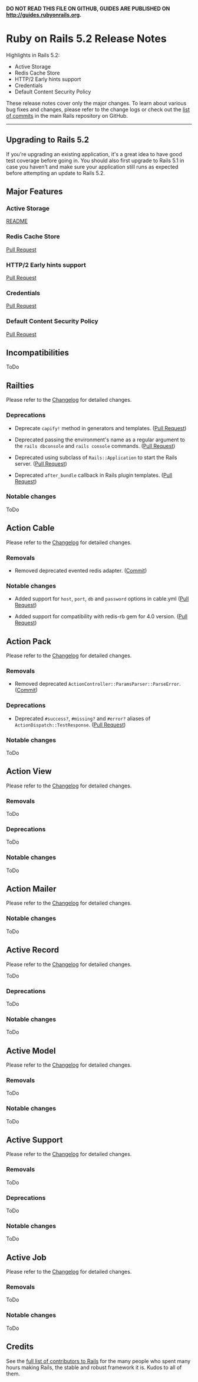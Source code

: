 **DO NOT READ THIS FILE ON GITHUB, GUIDES ARE PUBLISHED ON http://guides.rubyonrails.org.**

Ruby on Rails 5.2 Release Notes
===============================

Highlights in Rails 5.2:

* Active Storage
* Redis Cache Store
* HTTP/2 Early hints support
* Credentials
* Default Content Security Policy

These release notes cover only the major changes. To learn about various bug
fixes and changes, please refer to the change logs or check out the [list of
commits](https://github.com/rails/rails/commits/5-2-stable) in the main Rails
repository on GitHub.

--------------------------------------------------------------------------------

Upgrading to Rails 5.2
----------------------

If you're upgrading an existing application, it's a great idea to have good test
coverage before going in. You should also first upgrade to Rails 5.1 in case you
haven't and make sure your application still runs as expected before attempting
an update to Rails 5.2.


Major Features
--------------

### Active Storage

[README](https://github.com/rails/rails/blob/d3893ec38ec61282c2598b01a298124356d6b35a/activestorage/README.md)

### Redis Cache Store

[Pull Request](https://github.com/rails/rails/pull/31134)


### HTTP/2 Early hints support

[Pull Request](https://github.com/rails/rails/pull/30744)


### Credentials

[Pull Request](https://github.com/rails/rails/pull/30067)


### Default Content Security Policy

[Pull Request](https://github.com/rails/rails/pull/31162)

Incompatibilities
-----------------

ToDo

Railties
--------

Please refer to the [Changelog][railties] for detailed changes.

### Deprecations

*   Deprecate `capify!` method in generators and templates.
    ([Pull Request](https://github.com/rails/rails/pull/29493))

*   Deprecated passing the environment's name as a regular argument to the
    `rails dbconsole` and `rails console` commands.
    ([Pull Request](https://github.com/rails/rails/pull/29358))

*   Deprecated using subclass of `Rails::Application` to start the Rails server.
    ([Pull Request](https://github.com/rails/rails/pull/30127))

*   Deprecated `after_bundle` callback in Rails plugin templates.
    ([Pull Request](https://github.com/rails/rails/pull/29446))

### Notable changes

ToDo

Action Cable
-----------

Please refer to the [Changelog][action-cable] for detailed changes.

### Removals

*   Removed deprecated evented redis adapter.
    ([Commit](https://github.com/rails/rails/commit/48766e32d31))

### Notable changes

*   Added support for `host`, `port`, `db` and `password` options in cable.yml
    ([Pull Request](https://github.com/rails/rails/pull/29528))

*   Added support for compatibility with redis-rb gem for 4.0 version.
    ([Pull Request](https://github.com/rails/rails/pull/30748))

Action Pack
-----------

Please refer to the [Changelog][action-pack] for detailed changes.

### Removals

*   Removed deprecated `ActionController::ParamsParser::ParseError`.
    ([Commit](https://github.com/rails/rails/commit/e16c765ac6d))

### Deprecations

*   Deprecated `#success?`, `#missing?` and `#error?` aliases of
    `ActionDispatch::TestResponse`.
    ([Pull Request](https://github.com/rails/rails/pull/30104))

### Notable changes

ToDo

Action View
-------------

Please refer to the [Changelog][action-view] for detailed changes.

### Removals

ToDo

### Deprecations

ToDo

### Notable changes

ToDo

Action Mailer
-------------

Please refer to the [Changelog][action-mailer] for detailed changes.

### Notable changes

ToDo

Active Record
-------------

Please refer to the [Changelog][active-record] for detailed changes.

ToDo

### Deprecations

ToDo

### Notable changes

ToDo

Active Model
------------

Please refer to the [Changelog][active-model] for detailed changes.

### Removals

ToDo

### Notable changes

ToDo

Active Support
--------------

Please refer to the [Changelog][active-support] for detailed changes.

### Removals

ToDo

### Deprecations

ToDo

### Notable changes

ToDo

Active Job
-----------

Please refer to the [Changelog][active-job] for detailed changes.

### Removals

ToDo

### Notable changes

ToDo

Credits
-------

See the
[full list of contributors to Rails](http://contributors.rubyonrails.org/) for
the many people who spent many hours making Rails, the stable and robust
framework it is. Kudos to all of them.

[railties]:       https://github.com/rails/rails/blob/5-2-stable/railties/CHANGELOG.md
[action-pack]:    https://github.com/rails/rails/blob/5-2-stable/actionpack/CHANGELOG.md
[action-view]:    https://github.com/rails/rails/blob/5-2-stable/actionview/CHANGELOG.md
[action-mailer]:  https://github.com/rails/rails/blob/5-2-stable/actionmailer/CHANGELOG.md
[action-cable]:   https://github.com/rails/rails/blob/5-2-stable/actioncable/CHANGELOG.md
[active-record]:  https://github.com/rails/rails/blob/5-2-stable/activerecord/CHANGELOG.md
[active-model]:   https://github.com/rails/rails/blob/5-2-stable/activemodel/CHANGELOG.md
[active-support]: https://github.com/rails/rails/blob/5-2-stable/activesupport/CHANGELOG.md
[active-job]:     https://github.com/rails/rails/blob/5-2-stable/activejob/CHANGELOG.md
